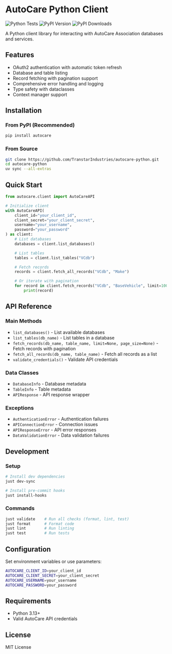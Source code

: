 # AutoCare Python Client

![Python Tests](https://github.com/TranstarIndustries/autocare-python/workflows/main-validate.yaml/badge.svg)
![PyPI Version](https://img.shields.io/pypi/v/autocare.svg)
![PyPI Downloads](https://img.shields.io/pypi/dm/autocare.svg)


A Python client library for interacting with AutoCare Association databases and services.

## Features

- OAuth2 authentication with automatic token refresh
- Database and table listing
- Record fetching with pagination support
- Comprehensive error handling and logging
- Type safety with dataclasses
- Context manager support

## Installation

### From PyPI (Recommended)

```bash
pip install autocare
```

### From Source

```bash
git clone https://github.com/TranstarIndustries/autocare-python.git
cd autocare-python
uv sync --all-extras
```

## Quick Start

```python
from autocare.client import AutoCareAPI

# Initialize client
with AutoCareAPI(
    client_id="your_client_id",
    client_secret="your_client_secret",
    username="your_username",
    password="your_password"
) as client:
    # List databases
    databases = client.list_databases()

    # List tables
    tables = client.list_tables("VCdb")

    # Fetch records
    records = client.fetch_all_records("VCdb", "Make")

    # Or iterate with pagination
    for record in client.fetch_records("VCdb", "BaseVehicle", limit=1000):
        print(record)
```

## API Reference

### Main Methods

- `list_databases()` - List available databases
- `list_tables(db_name)` - List tables in a database
- `fetch_records(db_name, table_name, limit=None, page_size=None)` - Fetch records with pagination
- `fetch_all_records(db_name, table_name)` - Fetch all records as a list
- `validate_credentials()` - Validate API credentials

### Data Classes

- `DatabaseInfo` - Database metadata
- `TableInfo` - Table metadata
- `APIResponse` - API response wrapper

### Exceptions

- `AuthenticationError` - Authentication failures
- `APIConnectionError` - Connection issues
- `APIResponseError` - API error responses
- `DataValidationError` - Data validation failures

## Development

### Setup

```bash
# Install dev dependencies
just dev-sync

# Install pre-commit hooks
just install-hooks
```

### Commands

```bash
just validate    # Run all checks (format, lint, test)
just format      # Format code
just lint        # Run linting
just test        # Run tests
```

## Configuration

Set environment variables or use parameters:

```bash
AUTOCARE_CLIENT_ID=your_client_id
AUTOCARE_CLIENT_SECRET=your_client_secret
AUTOCARE_USERNAME=your_username
AUTOCARE_PASSWORD=your_password
```

## Requirements

- Python 3.13+
- Valid AutoCare API credentials

## License

MIT License
